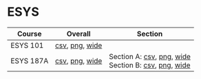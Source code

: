 # ESYS

| Course | Overall | Section |
| ------ | ------- | ------- |
| ESYS 101 | [csv](https://github.com/UCSD-Historical-Enrollment-Data/2025Fall/blob/main/overall/ESYS%20101.csv), [png](https://raw.githubusercontent.com/UCSD-Historical-Enrollment-Data/2025Fall/main/plot_overall/ESYS%20101.png), [wide](https://raw.githubusercontent.com/UCSD-Historical-Enrollment-Data/2025Fall/main/plot_overall_wide/ESYS%20101.png) |  |
| ESYS 187A | [csv](https://github.com/UCSD-Historical-Enrollment-Data/2025Fall/blob/main/overall/ESYS%20187A.csv), [png](https://raw.githubusercontent.com/UCSD-Historical-Enrollment-Data/2025Fall/main/plot_overall/ESYS%20187A.png), [wide](https://raw.githubusercontent.com/UCSD-Historical-Enrollment-Data/2025Fall/main/plot_overall_wide/ESYS%20187A.png) | Section A: [csv](https://github.com/UCSD-Historical-Enrollment-Data/2025Fall/blob/main/section/ESYS%20187A_A.csv), [png](https://raw.githubusercontent.com/UCSD-Historical-Enrollment-Data/2025Fall/main/plot_section/ESYS%20187A_A.png), [wide](https://raw.githubusercontent.com/UCSD-Historical-Enrollment-Data/2025Fall/main/plot_section_wide/ESYS%20187A_A.png)<br>Section B: [csv](https://github.com/UCSD-Historical-Enrollment-Data/2025Fall/blob/main/section/ESYS%20187A_B.csv), [png](https://raw.githubusercontent.com/UCSD-Historical-Enrollment-Data/2025Fall/main/plot_section/ESYS%20187A_B.png), [wide](https://raw.githubusercontent.com/UCSD-Historical-Enrollment-Data/2025Fall/main/plot_section_wide/ESYS%20187A_B.png) |

